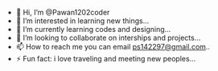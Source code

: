 - 👋 Hi, I’m @Pawan1202coder
- 👀 I’m interested in learning new things...
- 🌱 I’m currently learning codes and designing...
- 💞️ I’m looking to collaborate on interships and projects...
- 📫 How to reach me you can email ps142297@gmail.com..
- ⚡ Fun fact: i love traveling and meeting new peoples...

<!---
Pawan1202coder/Pawan1202coder is a ✨ special ✨ repository because its `README.md` (this file) appears on your GitHub profile.
You can click the Preview link to take a look at your changes.
--->
